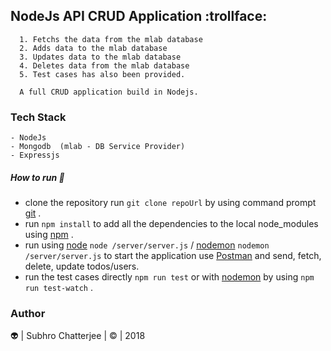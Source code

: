 ## NodeJs API CRUD Application :trollface:
```
  1. Fetchs the data from the mlab database
  2. Adds data to the mlab database
  3. Updates data to the mlab database
  4. Deletes data from the mlab database
  5. Test cases has also been provided.
  ```
```
  A full CRUD application build in Nodejs.
```
### Tech Stack
```
- NodeJs
- Mongodb  (mlab - DB Service Provider)
- Expressjs
```
##### How to run :runner:

- clone the repository run `git clone repoUrl` by using command prompt [git](https://git-scm.com/) .      
- run `npm install` to add all the dependencies to the local node_modules using [npm](https://www.npmjs.com/) .
- run using [node](https://nodejs.org/en/) `node /server/server.js` / [nodemon](https://www.npmjs.com/package/nodemon) `nodemon /server/server.js`  to start the application use [Postman](https://www.getpostman.com/apps) and send, fetch, delete, update todos/users.
- run the test cases directly `npm run test` or with [nodemon](https://www.npmjs.com/package/nodemon) by using `npm run test-watch` .

### Author
:alien: | Subhro Chatterjee | :copyright: | 2018    
